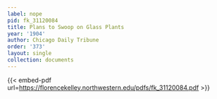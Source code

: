 ```yaml
---
label: nope
pid: fk_31120084
title: Plans to Swoop on Glass Plants
year: '1904'
author: Chicago Daily Tribune
order: '373'
layout: single
collection: documents
---
```



{{< embed-pdf url=https://florencekelley.northwestern.edu/pdfs/fk_31120084.pdf >}}